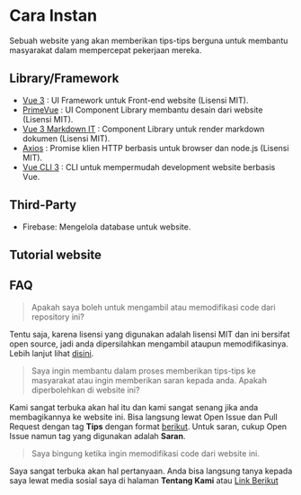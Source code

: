 
# Cara Instan

Sebuah website yang akan memberikan tips-tips berguna untuk membantu masyarakat dalam mempercepat pekerjaan mereka.

## Library/Framework

- [Vue 3]() : UI Framework untuk Front-end website (Lisensi MIT).
- [PrimeVue](https://www.primefaces.org/primevue/) : UI Component Library membantu desain dari website (Lisensi MIT).
- [Vue 3 Markdown IT](https://github.com/JanGuillermo/vue3-markdown-it) : Component Library untuk render markdown dokumen (Lisensi MIT).
- [Axios](https://axios-http.com/) : Promise klien HTTP berbasis untuk browser dan node.js (Lisensi MIT).
- [Vue CLI 3](https://cli.vuejs.org) : CLI untuk mempermudah development website berbasis Vue.

## Third-Party

- Firebase: Mengelola database untuk website.

## Tutorial website 
  

## FAQ
 
> Apakah saya boleh untuk mengambil atau memodifikasi code dari repository ini?

Tentu saja, karena lisensi yang digunakan adalah lisensi MIT dan ini bersifat open source, jadi anda dipersilahkan mengambil ataupun memodifikasinya. Lebih lanjut lihat [disini](https://github.com/herlandroando/cara-instan-web/blob/main/LICENSE).

> Saya ingin membantu dalam proses memberikan tips-tips ke masyarakat atau ingin memberikan saran kepada anda. Apakah diperbolehkan di website ini?

Kami sangat terbuka akan hal itu dan kami sangat senang jika anda membagikannya ke website ini. Bisa langsung lewat Open Issue dan Pull Request dengan tag **Tips** dengan format [berikut](). Untuk saran, cukup Open Issue namun tag yang digunakan adalah **Saran**.

> Saya bingung ketika ingin memodifikasi code dari website ini.

Saya sangat terbuka akan hal pertanyaan. Anda bisa langsung tanya kepada saya lewat media sosial saya di halaman **Tentang Kami** atau [Link Berikut](https://github.com/herlandroando/cara-instan-web/blob/main/public/markdown/tentang-kami.md)
